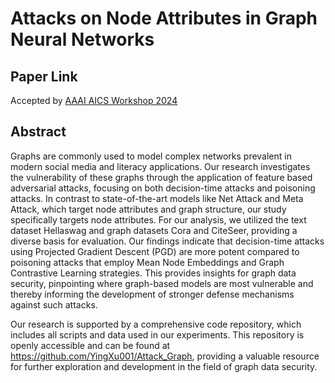 # Attacks on Node Attributes in Graph Neural Networks

## Paper Link
Accepted by [AAAI AICS Workshop 2024](http://aics.site/AICS2024/AICS_Attacks_on_Node_Attributes_in_Graph_Neural_Networks.pdf)

## Abstract

Graphs are commonly used to model complex networks prevalent in modern social media and literacy applications. Our research investigates the vulnerability of these graphs through the application of feature based adversarial attacks, focusing on both decision-time attacks and poisoning attacks. In contrast to state-of-the-art models like Net Attack and Meta Attack, which target node attributes and graph structure, our study specifically targets node attributes. For our analysis, we utilized the text dataset Hellaswag and graph datasets Cora and CiteSeer, providing a diverse basis for evaluation. Our findings indicate that decision-time attacks using Projected Gradient Descent (PGD) are more potent compared to poisoning attacks that employ Mean Node Embeddings and Graph Contrastive Learning strategies. This provides insights for graph data security, pinpointing where graph-based models are most vulnerable and thereby informing the development of stronger defense mechanisms against such attacks.

Our research is supported by a comprehensive code repository, which includes all scripts and data used in our experiments. This repository is openly accessible and can be found at https://github.com/YingXu001/Attack_Graph, providing a valuable resource for further exploration and development in the field of graph data security.
